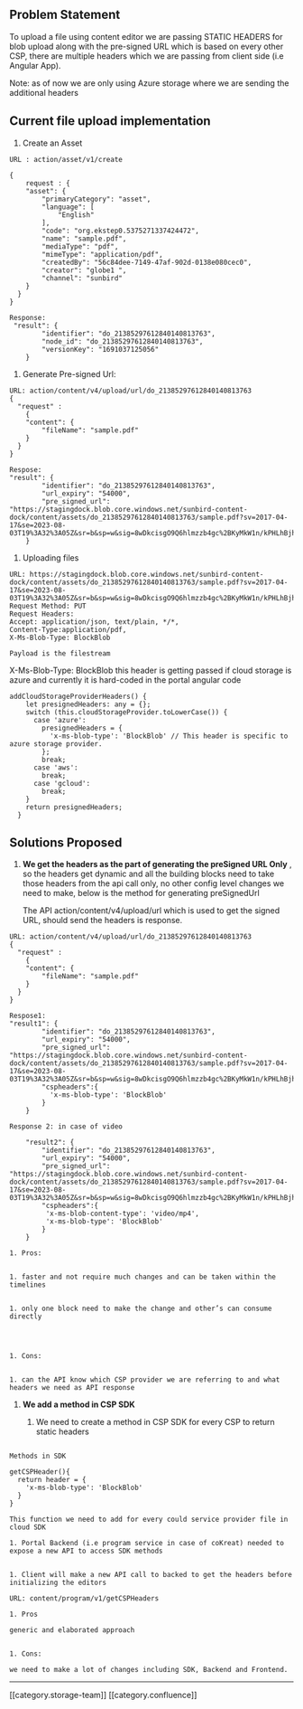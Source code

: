 
## Problem Statement


To upload a file using content editor we are passing STATIC HEADERS for blob upload along with the pre-signed URL which is based on every other CSP,  there are multiple  headers which we are passing from client side (i.e Angular App).

Note: as of now we are only using Azure storage where we are sending the additional headers


## Current file upload implementation
1. Create an Asset 


```
URL : action/asset/v1/create

{
    request : {
    "asset": {
        "primaryCategory": "asset",
        "language": [
            "English"
        ],
        "code": "org.ekstep0.5375271337424472",
        "name": "sample.pdf",
        "mediaType": "pdf",
        "mimeType": "application/pdf",
        "createdBy": "56c84dee-7149-47af-902d-0138e080cec0",
        "creator": "globe1 ",
        "channel": "sunbird"
    }
  }
}

Response: 
 "result": {
        "identifier": "do_21385297612840140813763",
        "node_id": "do_21385297612840140813763",
        "versionKey": "1691037125056"
    }

```

1. Generate Pre-signed Url: 


```
URL: action/content/v4/upload/url/do_21385297612840140813763
{
  "request" :
    {
    "content": {
        "fileName": "sample.pdf"
    }
  }
}

Respose:
"result": {
        "identifier": "do_21385297612840140813763",
        "url_expiry": "54000",
        "pre_signed_url": "https://stagingdock.blob.core.windows.net/sunbird-content-dock/content/assets/do_21385297612840140813763/sample.pdf?sv=2017-04-17&se=2023-08-03T19%3A32%3A05Z&sr=b&sp=w&sig=8wDkcisgO9Q6hlmzzb4gc%2BKyMkW1n/kPHLhBjh0tPEg%3D"
    }
```





1. Uploading files

    


```
URL: https://stagingdock.blob.core.windows.net/sunbird-content-dock/content/assets/do_21385297612840140813763/sample.pdf?sv=2017-04-17&se=2023-08-03T19%3A32%3A05Z&sr=b&sp=w&sig=8wDkcisgO9Q6hlmzzb4gc%2BKyMkW1n/kPHLhBjh0tPEg%3D
Request Method: PUT
Request Headers:
Accept: application/json, text/plain, */*,
Content-Type:application/pdf,
X-Ms-Blob-Type: BlockBlob

Payload is the filestream
```


X-Ms-Blob-Type: BlockBlob  this header is getting passed if cloud storage is azure and currently it is hard-coded in the portal angular code


```
addCloudStorageProviderHeaders() {
    let presignedHeaders: any = {};
    switch (this.cloudStorageProvider.toLowerCase()) {
      case 'azure':
        presignedHeaders = {
          'x-ms-blob-type': 'BlockBlob' // This header is specific to azure storage provider.
        };
        break;
      case 'aws':
        break;
      case 'gcloud':
        break;
    }
    return presignedHeaders;
  }
```



## Solutions Proposed



1.  **We get the headers as the part of generating the preSigned URL Only** , so the headers get dynamic and all the building blocks need to take those headers from the api call only, no other config level changes we need to make, below is the method for generating preSignedUrl

    

    The API action/content/v4/upload/url  which is used to get the signed URL, should send the headers is response.

    


```
URL: action/content/v4/upload/url/do_21385297612840140813763
{
  "request" :
    {
    "content": {
        "fileName": "sample.pdf"
    }
  }
}

Respose1:
"result1": {
        "identifier": "do_21385297612840140813763",
        "url_expiry": "54000",
        "pre_signed_url": "https://stagingdock.blob.core.windows.net/sunbird-content-dock/content/assets/do_21385297612840140813763/sample.pdf?sv=2017-04-17&se=2023-08-03T19%3A32%3A05Z&sr=b&sp=w&sig=8wDkcisgO9Q6hlmzzb4gc%2BKyMkW1n/kPHLhBjh0tPEg%3D"
        "cspheaders":{
          'x-ms-blob-type': 'BlockBlob'
        }
    }
    
Response 2: in case of video
    
    "result2": {
        "identifier": "do_21385297612840140813763",
        "url_expiry": "54000",
        "pre_signed_url": "https://stagingdock.blob.core.windows.net/sunbird-content-dock/content/assets/do_21385297612840140813763/sample.pdf?sv=2017-04-17&se=2023-08-03T19%3A32%3A05Z&sr=b&sp=w&sig=8wDkcisgO9Q6hlmzzb4gc%2BKyMkW1n/kPHLhBjh0tPEg%3D"
        "cspheaders":{
         'x-ms-blob-content-type': 'video/mp4',
         'x-ms-blob-type': 'BlockBlob'
        }
    }
```





    1. Pros:


    1. faster and not require much changes and can be taken within the timelines


    1. only one block need to make the change and other’s can consume directly 



    
    1. Cons: 


    1. can the API know which CSP provider we are referring to and what headers we need as API response 





    

    
1.  **We add a method in CSP SDK** 


    1. We need to create a method in CSP SDK for every CSP to return static headers

    


```

Methods in SDK

getCSPHeader(){
  return header = {
    'x-ms-blob-type': 'BlockBlob'
  }
}

This function we need to add for every could service provider file in cloud SDK

```



    1. Portal Backend (i.e program service in case of coKreat) needed to expose a new API to access SDK methods 


    1. Client will make a new API call to backed to get the headers before initializing the editors 

    


```
URL: content/program/v1/getCSPHeaders
```

    1. Pros

    generic and elaborated approach


    1. Cons:

    we need to make a lot of changes including SDK, Backend and Frontend.



    

    







*****

[[category.storage-team]] 
[[category.confluence]] 
